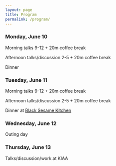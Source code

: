 ```yaml
---
layout: page
title: Program
permalink: /program/
---
```


### Monday, June 10

Morning talks 9-12 + 20m coffee break

Afternoon talks/discussion 2-5 + 20m coffee break

Dinner


### Tuesday, June 11

Morning talks 9-12 + 20m coffee break

Afternoon talks/discussion 2-5 + 20m coffee break

Dinner at <a href="http://www.blacksesamekitchen.com/" target="_blank">Black Sesame Kitchen</a>


### Wednesday, June 12

Outing day


### Thursday, June 13

Talks/discussion/work at KIAA

